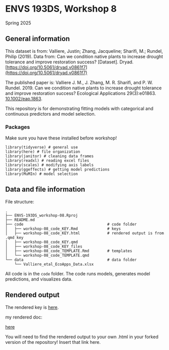# ENVS 193DS, Workshop 8

Spring 2025

## General information

This dataset is from: Valliere, Justin; Zhang, Jacqueline; Sharifi, M.; Rundel, Philip (2019). Data from: Can we condition native plants to increase drought tolerance and improve restoration success? [Dataset]. Dryad. [https://doi.org/10.5061/dryad.v0861f7](https://doi.org/10.5061/dryad.v0861f7)  

The published paper is: Valliere J. M., J. Zhang, M. R. Sharifi, and P. W. Rundel. 2019. Can we condition native plants to increase drought tolerance and improve restoration success? Ecological Applications 29(3):e01863. [10.1002/eap.1863](https://doi.org/10.1002/eap.1863).

This repository is for demonstrating fitting models with categorical and continuous predictors and model selection.

### Packages

Make sure you have these installed before workshop!

```
library(tidyverse) # general use
library(here) # file organization
library(janitor) # cleaning data frames
library(readxl) # reading excel files
library(scales) # modifying axis labels
library(ggeffects) # getting model predictions
library(MuMIn) # model selection
```

## Data and file information

File structure:

```
.
├── ENVS-193DS_workshop-08.Rproj
├── README.md
├── code                                     # code folder
│   ├── workshop-08_code_KEY.Rmd             # keys
│   ├── workshop-08_code_KEY.html            # rendered output is from .qmd key
│   ├── workshop-08_code_KEY.qmd
│   ├── workshop-08_code_KEY_files
│   ├── workshop-08_code_TEMPLATE.Rmd        # templates
│   └── workshop-08_code_TEMPLATE.qmd
└── data                                     # data folder
    └── Valliere_etal_EcoApps_Data.xlsx
```

All code is in the `code` folder. The code runs models, generates model predictions, and visualizes data.

## Rendered output

The rendered key is [here](https://an-bui.github.io/ENVS-193DS_workshop-08/code/workshop-08_code_KEY.html).  

my rendered doc: 

[here](https://misssammwoods04.github.io/ENVS-193DS_workshop-08/code/workshop-08_code_TEMPLATE.html)

You will need to find the rendered output to your own .html in your forked version of the repository! Insert that link here.
